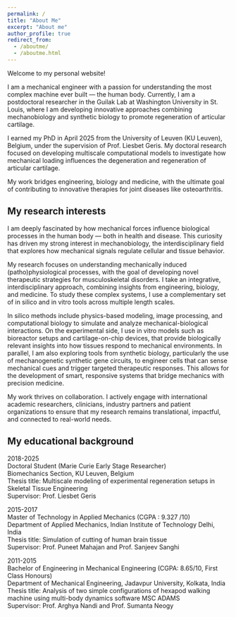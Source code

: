 ```yaml
---
permalink: /
title: "About Me"
excerpt: "About me"
author_profile: true
redirect_from: 
  - /aboutme/
  - /aboutme.html
---
```


Welcome to my personal website!

I am a mechanical engineer with a passion for understanding the most complex machine ever built — the human body. Currently, I am a postdoctoral researcher in the Guilak Lab at Washington University in St. Louis, where I am developing innovative approaches combining mechanobiology and synthetic biology to promote regeneration of articular cartilage.

I earned my PhD in April 2025 from the University of Leuven (KU Leuven), Belgium, under the supervision of Prof. Liesbet Geris. My doctoral research focused on developing multiscale computational models to investigate how mechanical loading influences the degeneration and regeneration of articular cartilage.

My work bridges engineering, biology and medicine, with the ultimate goal of contributing to innovative therapies for joint diseases like osteoarthritis.

My research interests
--------
I am deeply fascinated by how mechanical forces influence biological processes in the human body — both in health and disease. This curiosity has driven my strong interest in mechanobiology, the interdisciplinary field that explores how mechanical signals regulate cellular and tissue behavior.

My research focuses on understanding mechanically induced (patho)physiological processes, with the goal of developing novel therapeutic strategies for musculoskeletal disorders. I take an integrative, interdisciplinary approach, combining insights from engineering, biology, and medicine. To study these complex systems, I use a complementary set of in silico and in vitro tools across multiple length scales.

In silico methods include physics-based modeling, image processing, and computational biology to simulate and analyze mechanical-biological interactions.
On the experimental side, I use in vitro models such as bioreactor setups and cartilage-on-chip devices, that provide biologically relevant insights into how tissues respond to mechanical environments. In parallel, I am also exploring tools from synthetic biology, particularly the use of mechanogenetic synthetic gene circuits, to engineer cells that can sense mechanical cues and trigger targeted therapeutic responses. This allows for the development of smart, responsive systems that bridge mechanics with precision medicine.

My work thrives on collaboration. I actively engage with international academic researchers, clinicians, industry partners and patient organizations to ensure that my research remains translational, impactful, and connected to real-world needs.

My educational background
--------
2018-2025  
Doctoral Student (Marie Curie Early Stage Researcher)  
Biomechanics Section, KU Leuven, Belgium  
Thesis title: Multiscale modeling of experimental regeneration setups in Skeletal Tissue Engineering  
Supervisor: Prof. Liesbet Geris  

2015-2017  
Master of Technology in Applied Mechanics (CGPA : 9.327 /10)  
Department of Applied Mechanics, Indian Institute of Technology Delhi, India   
Thesis title: Simulation of cutting of human brain tissue   
Supervisor: Prof. Puneet Mahajan and Prof. Sanjeev Sanghi  

2011-2015  
Bachelor of Engineering in Mechanical Engineering (CGPA: 8.65/10, First Class Honours)   
Department of Mechanical Engineering, Jadavpur University, Kolkata, India   
Thesis title: Analysis of two simple configurations of hexapod walking machine using multi-body  dynamics software MSC ADAMS   
Supervisor: Prof. Arghya Nandi and Prof. Sumanta Neogy  
